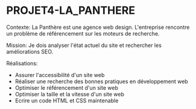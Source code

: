 # PROJET4-LA_PANTHERE

Contexte: La Panthère est une agence web design. L'entreprise rencontre un problème
de référencement sur les moteurs de recherche.

Mission: Je dois analyser l'état actuel du site et rechercher les améliorations SEO.

Réalisations:
- Assurer l'accessibilité d'un site web
- Réaliser une recherche des bonnes pratiques en développement web
- Optimiser le référencement d'un site web
- Optimiser la taille et la vitesse d'un site web
- Ecrire un code HTML et CSS maintenable

